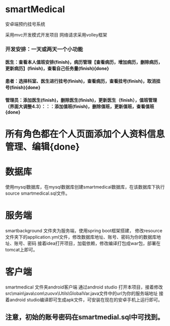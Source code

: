 # smartMedical
安卓端预约挂号系统

采用mvc开发模式开发项目
网络请求采用volley框架


### 开发安排：一天或两天一个小功能
#### 医生：查看本人值班安排(finish)，病历管理【查看病历，增加病历，删除病历，更新病历】(finish)，查看自己任务量(finish){done}
#### 患者：选择科室、医生进行挂号(finish)，查看病历，查看挂号(finish)，取消挂号(finish){done}
#### 管理员：添加医生(finish)，删除医生(finish)，更新医生（finish），值班管理（界面大调整4.3）：：：添加值班(finish)，删除值班，更新值班，查看值班{done}

# 所有角色都在个人页面添加个人资料信息管理、编辑{done}
# 数据库
使用mysql数据库，在mysql数据库创建smartmedical数据库，在该数据库下执行source smartmedical.sql文件。

# 服务端
smartbackground 文件夹为服务端，使用spring boot框架搭建，
修改resource文件夹下的application.yml文件，修改数据库地址、账号、密码为你的数据库地址、账号、密码
接着idea打开项目，加载依赖，修改编译打包成war包，部署在tomcat上即可。

# 客户端
smartmedical 文件夹android客户端
通过android studio 打开本项目，接着修改src\main\java\com\zuovx\Utils\GlobalVar.java文件中的url为你的服务端地址
接着android studio编译即可生成apk文件，可安装在现在的安卓手机上运行即可。

## 注意，初始的账号密码在smartmedial.sql中可找到。

